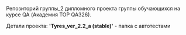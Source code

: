 Репозиторий группы_2 дипломного проекта группы обучающихся на курсе QA (Академия TOP QA326). 

Детали проекта:
**'Tyres_ver_2.2_a (stable)'** - папка с автотестами

